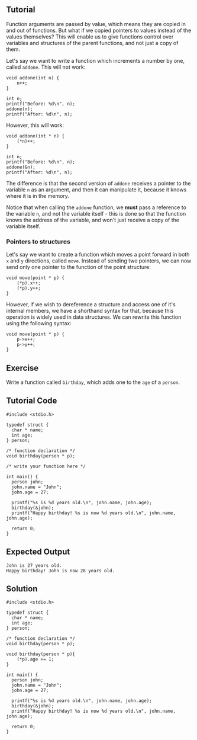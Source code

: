 Tutorial
--------

Function arguments are passed by value, which means they are copied in and out of functions. But what if we copied pointers to values instead of the values themselves? This will enable us to give functions control over variables and structures of the parent functions, and not just a copy of them. 

Let's say we want to write a function which increments a number by one, called `addone`. This will not work:

    void addone(int n) {
        n++;
    }

    int n;
    printf("Before: %d\n", n);
    addone(n);
    printf("After: %d\n", n);

However, this will work:

    void addone(int * n) {
        (*n)++;
    }

    int n;
    printf("Before: %d\n", n);
    addone(&n);
    printf("After: %d\n", n);

The difference is that the second version of `addone` receives a pointer to the variable `n` as an argument, and then it can manipulate it, because it knows where it is in the memory.

Notice that when calling the `addone` function, we **must** pass a reference to the variable `n`, and not the variable itself - this is done so that the function knows the address of the variable, and won't just receive a copy of the variable itself.

### Pointers to structures

Let's say we want to create a function which moves a point forward in both `x` and `y` directions, called `move`. Instead of sending two pointers, we can now send only one pointer to the function of the point structure:

    void move(point * p) {
        (*p).x++;
        (*p).y++;
    }

However, if we wish to dereference a structure and access one of it's internal members, we have a shorthand syntax for that, because this operation is widely used in data structures. We can rewrite this function using the following syntax:

    void move(point * p) {
        p->x++;
        p->y++;
    }

Exercise
--------

Write a function called `birthday`, which adds one to the `age` of a `person`.

Tutorial Code
-------------

    #include <stdio.h>

    typedef struct {
      char * name;
      int age;
    } person;

    /* function declaration */
    void birthday(person * p);

    /* write your function here */

    int main() {
      person john;
      john.name = "John";
      john.age = 27;

      printf("%s is %d years old.\n", john.name, john.age);
      birthday(&john);
      printf("Happy birthday! %s is now %d years old.\n", john.name, john.age);

      return 0;
    }

Expected Output
---------------

    John is 27 years old.
    Happy birthday! John is now 28 years old.

Solution
--------

    #include <stdio.h>

    typedef struct {
      char * name;
      int age;
    } person;

    /* function declaration */
    void birthday(person * p);

    void birthday(person * p){
        (*p).age += 1;
    }

    int main() {
      person john;
      john.name = "John";
      john.age = 27;

      printf("%s is %d years old.\n", john.name, john.age);
      birthday(&john);
      printf("Happy birthday! %s is now %d years old.\n", john.name, john.age);

      return 0;
    }
